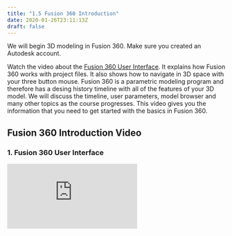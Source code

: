 ```yaml
---
title: "1.5 Fusion 360 Introduction"
date: 2020-01-26T23:11:13Z
draft: false
---
```


We will begin 3D modeling in Fusion 360. Make sure you created an Autodesk account.

Watch the video about the [Fusion 360 User Interface](https://youtu.be/YjaxBbTY3kc). It explains how Fusion 360 works with project files. It also shows how to navigate in 3D space with your three button mouse. Fusion 360 is a parametric modeling program and therefore has a desing history timeline with all of the features of your 3D model. We will discuss the timeline, user parameters, model browser and many other topics as the course progresses. This video gives you the information that you need to get started with the basics in Fusion 360.

## Fusion 360 Introduction Video

<div class="tutorial-video-grid">

<div class="video-card">

### 1. Fusion 360 User Interface

<div class="iframe-16-9-container"><iframe class="youTubeIframe" src="https://www.youtube.com/embed/YjaxBbTY3kc" width="300" height="150" frameborder="0" allowfullscreen="allowfullscreen"></iframe></div>

</div>
</div>
